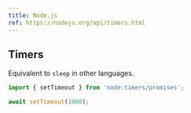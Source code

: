 ```yaml
---
title: Node.js
ref: https://nodejs.org/api/timers.html
---
```


## Timers

Equivalent to `sleep` in other languages.

```js
import { setTimeout } from 'node:timers/promises';

await setTimeout(1000);
```
